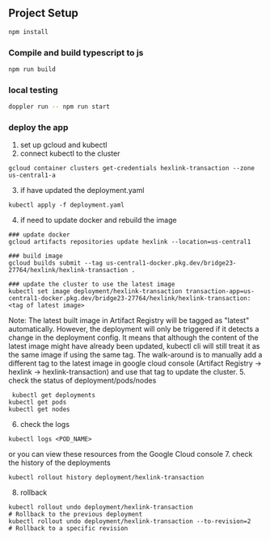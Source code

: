 ## Project Setup

```sh
npm install
```

### Compile and build typescript to js
```sh
npm run build
```

### local testing
```sh
doppler run -- npm run start
```

### deploy the app
1. set up gcloud and kubectl
2. connect kubectl to the cluster
```
gcloud container clusters get-credentials hexlink-transaction --zone us-central1-a
```
3. if have updated the deployment.yaml
```
kubectl apply -f deployment.yaml
```
4. if need to update docker and rebuild the image
```
### update docker
gcloud artifacts repositories update hexlink --location=us-central1

### build image
gcloud builds submit --tag us-central1-docker.pkg.dev/bridge23-27764/hexlink/hexlink-transaction .

### update the cluster to use the latest image
kubectl set image deployment/hexlink-transaction transaction-app=us-central1-docker.pkg.dev/bridge23-27764/hexlink/hexlink-transaction:<tag of latest image>
```
Note: The latest built image in Artifact Registry will be tagged as "latest" automatically. However, the deployment will only be triggered if it detects a change in the deployment config. It means that although the content of the latest image might have already been updated, kubectl cli will still treat it as the same image if using the same tag. The walk-around is to manually add a different tag to the latest image in google cloud console (Artifact Registry -> hexlink -> hexlink-transaction) and use that tag to update the cluster.
5. check the status of deployment/pods/nodes
```
 kubectl get deployments
kubectl get pods
kubectl get nodes
```
6. check the logs
```
kubectl logs <POD_NAME>
```
or you can view these resources from the Google Cloud console
7. check the history of the deployments
```
kubectl rollout history deployment/hexlink-transaction 
```
8. rollback
```
kubectl rollout undo deployment/hexlink-transaction                         # Rollback to the previous deployment
kubectl rollout undo deployment/hexlink-transaction --to-revision=2         # Rollback to a specific revision
```
